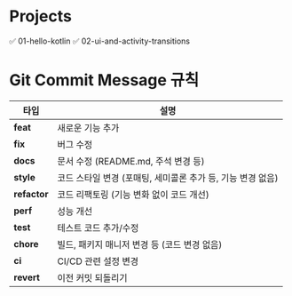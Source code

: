 # Projects
✅ 01-hello-kotlin
✅ 02-ui-and-activity-transitions

# Git Commit Message 규칙
| 타입       | 설명                                       |
|-----------|--------------------------------------------|
| **feat**   | 새로운 기능 추가                          |
| **fix**    | 버그 수정                                 |
| **docs**   | 문서 수정 (README.md, 주석 변경 등)       |
| **style**  | 코드 스타일 변경 (포매팅, 세미콜론 추가 등, 기능 변경 없음) |
| **refactor** | 코드 리팩토링 (기능 변화 없이 코드 개선)  |
| **perf**   | 성능 개선                                 |
| **test**   | 테스트 코드 추가/수정                     |
| **chore**  | 빌드, 패키지 매니저 변경 등 (코드 변경 없음) |
| **ci**     | CI/CD 관련 설정 변경                      |
| **revert** | 이전 커밋 되돌리기                        |